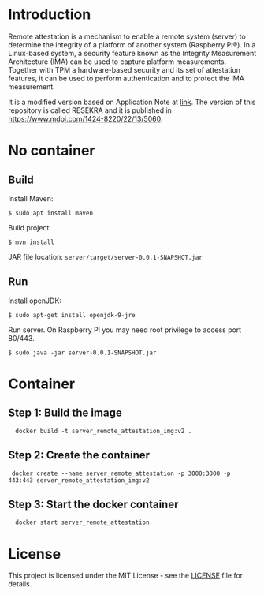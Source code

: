 # Introduction

Remote attestation is a mechanism to enable a remote system (server) to determine the integrity of a platform of another system (Raspberry Pi®). In a Linux-based system, a security feature known as the Integrity Measurement Architecture (IMA) can be used to capture platform measurements. Together with TPM a hardware-based security and its set of attestation features, it can be used to perform authentication and to protect the IMA measurement.

It is a modified version based on Application Note at [link](https://github.com/Infineon/remote-attestation-optiga-tpm/tree/master/documents). The version of this repository is called RESEKRA and it is published in https://www.mdpi.com/1424-8220/22/13/5060.

# No container

## Build

Install Maven:
```
$ sudo apt install maven
```
Build project:
 ```
 $ mvn install
``` 
JAR file location: `server/target/server-0.0.1-SNAPSHOT.jar`

## Run

Install openJDK:
```
$ sudo apt-get install openjdk-9-jre
```
Run server. On Raspberry Pi you may need root privilege to access port 80/443.
```
$ sudo java -jar server-0.0.1-SNAPSHOT.jar
```
# Container 

## Step 1: Build the image

```
  docker build -t server_remote_attestation_img:v2 .
```
## Step 2: Create the container  
```
 docker create --name server_remote_attestation -p 3000:3000 -p 443:443 server_remote_attestation_img:v2
```
## Step 3: Start the docker container

```
  docker start server_remote_attestation 

```
# License
This project is licensed under the MIT License - see the [LICENSE](LICENSE) file for details.
